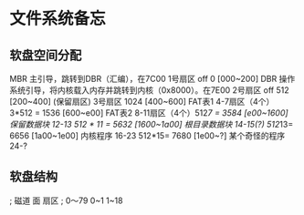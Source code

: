 # 文件系统备忘
## 软盘空间分配
MBR 主引导，跳转到DBR（汇编），在7C00 1号扇区 off 0  [000~200]
DBR 操作系统引导，将内核载入内存并跳转到内核（0x8000）。在7E00 2号扇区 off 512 [200~400]
(保留扇区) 3号扇区 1024 [400~600]
FAT表1 4-7扇区（4个） 3*512 = 1536 [600~e00]
FAT表2 8-11扇区（4个）512*7 = 3584 [e00~1600]
保留数据块 12-13 512 * 11 = 5632 [1600~1a00]
根目录数据块 14-15(?) 512*13= 6656 [1a00~1e00]
内核程序 16-23 512*15= 7680 [1e00~?]
某个奇怪的程序 24-?
## 软盘结构
; 磁道 面 扇区
;  0～79     0~1    1~18